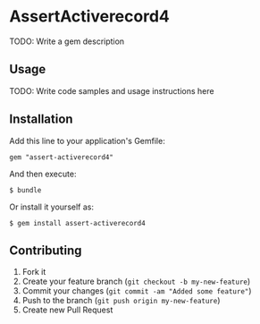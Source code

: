 # AssertActiverecord4

TODO: Write a gem description

## Usage

TODO: Write code samples and usage instructions here

## Installation

Add this line to your application's Gemfile:

    gem "assert-activerecord4"

And then execute:

    $ bundle

Or install it yourself as:

    $ gem install assert-activerecord4

## Contributing

1. Fork it
2. Create your feature branch (`git checkout -b my-new-feature`)
3. Commit your changes (`git commit -am "Added some feature"`)
4. Push to the branch (`git push origin my-new-feature`)
5. Create new Pull Request
